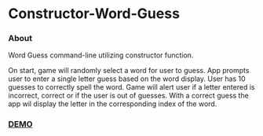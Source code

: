 # Constructor-Word-Guess

### About

Word Guess command-line utilizing constructor function. 

On start, game will randomly select a word for user to guess. App prompts user to enter a single letter guess based on the word display. User has 10 guesses to correctly spell the word. Game will alert user if a letter entered is incorrect, correct or if the user is out of guesses. With a correct guess the app wil display the letter in the corresponding index of the word. 

### [DEMO](https://drive.google.com/file/d/1E55kz7IzFhBnTZ3QziqfHPAQXgKXPU11/view)
